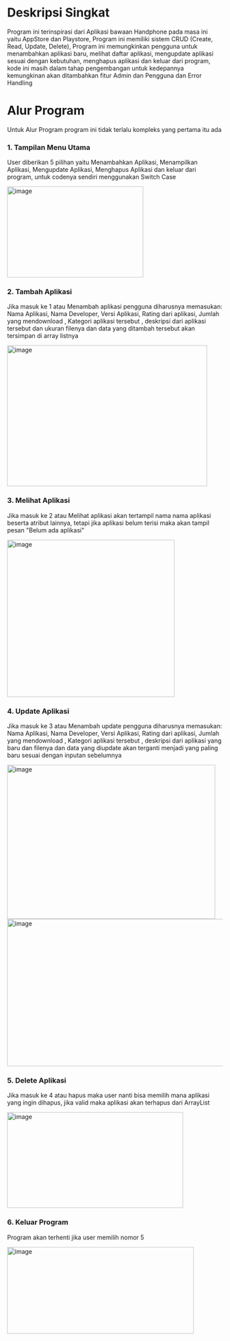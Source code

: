 # Deskripsi Singkat
Program ini terinspirasi dari Aplikasi bawaan Handphone pada masa ini yaitu AppStore dan Playstore, Program ini memiliki sistem CRUD (Create, Read, Update, Delete), Program ini memungkinkan pengguna untuk menambahkan aplikasi baru, melihat daftar aplikasi, mengupdate aplikasi sesuai dengan kebutuhan, menghapus aplikasi dan keluar dari program, kode ini masih dalam tahap pengembangan untuk kedepannya kemungkinan akan ditambahkan fitur Admin dan Pengguna dan Error Handling
# Alur Program 
Untuk Alur Program program ini tidak terlalu kompleks yang pertama itu ada 

### 1. Tampilan Menu Utama
User diberikan 5 pilihan yaitu Menambahkan Aplikasi, Menampilkan Aplikasi, Mengupdate Aplikasi, Menghapus Aplikasi dan keluar dari program, untuk codenya sendiri menggunakan Switch Case 

<img width="318" height="212" alt="image" src="https://github.com/user-attachments/assets/b831e804-6fcf-4283-ba17-670ebd6d2229" />

### 2. Tambah Aplikasi
Jika masuk ke 1 atau Menambah aplikasi pengguna diharusnya memasukan: Nama Aplikasi, Nama Developer, Versi Aplikasi, Rating dari aplikasi, Jumlah yang mendownload , Kategori aplikasi tersebut , deskripsi dari aplikasi tersebut dan ukuran filenya dan data yang ditambah tersebut akan tersimpan di array listnya

<img width="467" height="328" alt="image" src="https://github.com/user-attachments/assets/e9c24356-5112-40ad-b973-26ab4bf11d03" />

### 3. Melihat Aplikasi
Jika masuk ke 2 atau Melihat aplikasi akan tertampil nama nama aplikasi beserta atribut lainnya, tetapi jika aplikasi belum terisi maka akan tampil pesan "Belum ada aplikasi"

<img width="391" height="366" alt="image" src="https://github.com/user-attachments/assets/0a23e10b-bc57-404f-8316-ec71cd8b4cae" />

### 4. Update Aplikasi
Jika masuk ke 3 atau Menambah update pengguna diharusnya memasukan: Nama Aplikasi, Nama Developer, Versi Aplikasi, Rating dari aplikasi, Jumlah yang mendownload , Kategori aplikasi tersebut , deskripsi dari aplikasi yang baru dan filenya dan data yang diupdate  akan terganti menjadi yang paling baru sesuai dengan inputan sebelumnya

<img width="486" height="359" alt="image" src="https://github.com/user-attachments/assets/957598f4-db22-43f9-969c-faa1b1d0e229" />
<img width="520" height="343" alt="image" src="https://github.com/user-attachments/assets/ab715980-319c-415b-b285-2db4405e5558" />



### 5. Delete Aplikasi 
Jika masuk ke 4 atau hapus maka user nanti bisa memilih mana aplikasi yang ingin dihapus, jika valid maka aplikasi akan terhapus dari ArrayList

<img width="411" height="223" alt="image" src="https://github.com/user-attachments/assets/3d39a5a6-0790-471b-aa27-281d1dd308cb" />

### 6. Keluar Program
Program akan terhenti jika user memilih nomor 5

<img width="436" height="202" alt="image" src="https://github.com/user-attachments/assets/5a429fe7-36bb-473f-9caf-d9e7c41251a4" />

